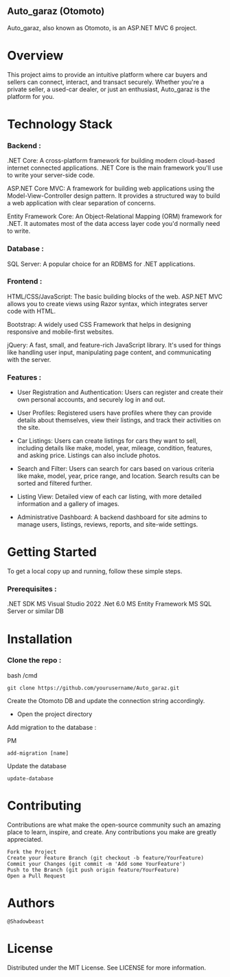 ## Auto_garaz (Otomoto)

Auto_garaz, also known as Otomoto, is an ASP.NET MVC 6 project.

# Overview

This project aims to provide an intuitive platform where car buyers and sellers can connect, interact, and transact securely. Whether you're a private seller, a used-car dealer, or just an enthusiast, Auto_garaz is the platform for you.

# Technology Stack
### Backend :

   .NET Core: A cross-platform framework for building modern cloud-based internet connected applications. .NET Core is the main framework you'll use to write your server-side code.

   ASP.NET Core MVC: A framework for building web applications using the Model-View-Controller design pattern. It provides a structured way to build a web application with clear separation of concerns.

   Entity Framework Core: An Object-Relational Mapping (ORM) framework for .NET. It automates most of the data access layer code you'd normally need to write.

### Database :

   SQL Server: A popular choice for an RDBMS for .NET applications.

### Frontend :

   HTML/CSS/JavaScript: The basic building blocks of the web. ASP.NET MVC allows you to create views using Razor syntax, which integrates server code with HTML.

   Bootstrap: A widely used CSS Framework that helps in designing responsive and mobile-first websites.

   jQuery: A fast, small, and feature-rich JavaScript library. It's used for things like handling user input, manipulating page content, and communicating with the server.

### Features :

   - User Registration and Authentication: Users can register and create their own personal accounts, and securely log in and out.

   - User Profiles: Registered users have profiles where they can provide details about themselves, view their listings, and track their activities on the site.

   - Car Listings: Users can create listings for cars they want to sell, including details like make, model, year, mileage, condition, features, and asking price. Listings can also include photos.

   - Search and Filter: Users can search for cars based on various criteria like make, model, year, price range, and location. Search results can be sorted and filtered further.

   - Listing View: Detailed view of each car listing, with more detailed information and a gallery of images.

   - Administrative Dashboard: A backend dashboard for site admins to manage users, listings, reviews, reports, and site-wide settings.

# Getting Started

To get a local copy up and running, follow these simple steps.
### Prerequisites :

   .NET SDK
   MS Visual Studio 2022
   .Net 6.0
   MS Entity Framework
   MS SQL Server or similar DB

# Installation

### Clone the repo :

bash /cmd

    git clone https://github.com/yourusername/Auto_garaz.git

Create the Otomoto DB and update the connection string accordingly.

- Open the project directory

Add migration to the database :

PM

    add-migration [name]
    
Update the database

    update-database

# Contributing

Contributions are what make the open-source community such an amazing place to learn, inspire, and create. Any contributions you make are greatly appreciated.

    Fork the Project
    Create your Feature Branch (git checkout -b feature/YourFeature)
    Commit your Changes (git commit -m 'Add some YourFeature')
    Push to the Branch (git push origin feature/YourFeature)
    Open a Pull Request

# Authors

    @Shadowbeast

# License

Distributed under the MIT License. See LICENSE for more information.
